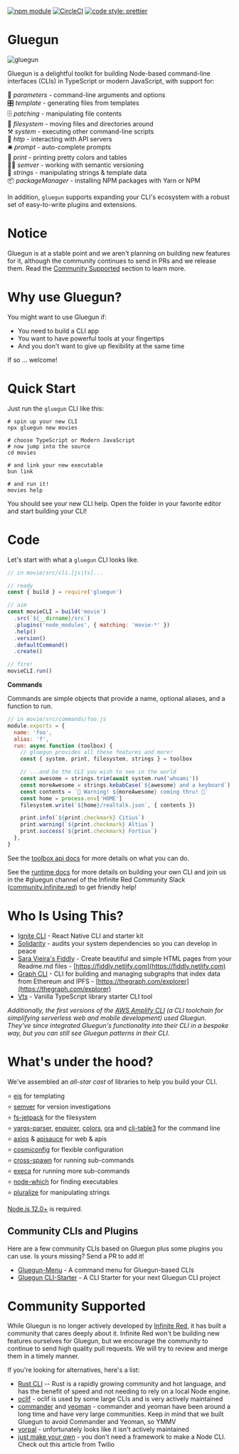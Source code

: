 [![npm module](https://badge.fury.io/js/gluegun.svg)](https://www.npmjs.org/package/gluegun)
[![CircleCI](https://circleci.com/gh/infinitered/gluegun.svg?style=svg)](https://circleci.com/gh/infinitered/gluegun)
[![code style: prettier](https://img.shields.io/badge/code_style-prettier-ff69b4.svg?style=flat-square)](https://github.com/prettier/prettier)

# Gluegun

![gluegun](https://user-images.githubusercontent.com/1479215/50237287-5a23e380-0371-11e9-89ea-85b41cd25217.jpg)

Gluegun is a delightful toolkit for building Node-based command-line interfaces (CLIs) in TypeScript or modern JavaScript, with support for:

🌯 _parameters_ - command-line arguments and options<br />
🎛 _template_ - generating files from templates<br />
🗄 _patching_ - manipulating file contents<br />
💾 _filesystem_ - moving files and directories around<br />
⚒ _system_ - executing other command-line scripts<br />
🎅 _http_ - interacting with API servers<br />
🛎 _prompt_ - auto-complete prompts<br />
💃 _print_ - printing pretty colors and tables<br />
👩‍✈️ _semver_ - working with semantic versioning<br />
🎻 _strings_ - manipulating strings & template data<br />
📦 _packageManager_ - installing NPM packages with Yarn or NPM<br />

In addition, `gluegun` supports expanding your CLI's ecosystem with a robust set of easy-to-write plugins and extensions.

# Notice

Gluegun is at a stable point and we aren't planning on building new features for it, although the community continues to send in PRs and we release them. Read the [Community Supported](#Community-Supported) section to learn more.

# Why use Gluegun?

You might want to use Gluegun if:

- You need to build a CLI app
- You want to have powerful tools at your fingertips
- And you don't want to give up flexibility at the same time

If so ... welcome!

# Quick Start

Just run the `gluegun` CLI like this:

```
# spin up your new CLI
npx gluegun new movies

# choose TypeScript or Modern JavaScript
# now jump into the source
cd movies

# and link your new executable
bun link

# and run it!
movies help
```

You should see your new CLI help. Open the folder in your favorite editor and start building your CLI!

# Code

Let's start with what a `gluegun` CLI looks like.

```js
// in movie/src/cli.[js|ts]...

// ready
const { build } = require('gluegun')

// aim
const movieCLI = build('movie')
  .src(`${__dirname}/src`)
  .plugins('node_modules', { matching: 'movie-*' })
  .help()
  .version()
  .defaultCommand()
  .create()

// fire!
movieCLI.run()
```

**Commands**

Commands are simple objects that provide a name, optional aliases, and a function to run.

```js
// in movie/src/commands/foo.js
module.exports = {
  name: 'foo',
  alias: 'f',
  run: async function (toolbox) {
    // gluegun provides all these features and more!
    const { system, print, filesystem, strings } = toolbox

    // ...and be the CLI you wish to see in the world
    const awesome = strings.trim(await system.run('whoami'))
    const moreAwesome = strings.kebabCase(`${awesome} and a keyboard`)
    const contents = `🚨 Warning! ${moreAwesome} coming thru! 🚨`
    const home = process.env['HOME']
    filesystem.write(`${home}/realtalk.json`, { contents })

    print.info(`${print.checkmark} Citius`)
    print.warning(`${print.checkmark} Altius`)
    print.success(`${print.checkmark} Fortius`)
  },
}
```

See the [toolbox api docs](./docs/toolbox-api.md) for more details on what you can do.

See the [runtime docs](./docs/runtime.md) for more details on building your own CLI and join us in the #gluegun channel of the Infinite Red Community Slack ([community.infinite.red](http://community.infinite.red)) to get friendly help!

# Who Is Using This?

- [Ignite CLI](https://github.com/infinitered/ignite) - React Native CLI and starter kit
- [Solidarity](https://github.com/infinitered/solidarity) - audits your system dependencies so you can develop in peace
- [Sara Vieira's Fiddly](https://github.com/SaraVieira/fiddly) - Create beautiful and simple HTML pages from your Readme.md files - [https://fiddly.netlify.com](https://fiddly.netlify.com)
- [Graph CLI](https://github.com/graphprotocol/graph-cli) - CLI for building and managing subgraphs that index data from Ethereum and IPFS - [https://thegraph.com/explorer](https://thegraph.com/explorer)
- [Vts](https://github.com/snowfrogdev/Vts) - Vanilla TypeScript library starter CLI tool

_Additionally, the first versions of the [AWS Amplify CLI](https://github.com/aws-amplify/amplify-cli) (a CLI toolchain for simplifying serverless web and mobile development) used Gluegun. They've since integrated Gluegun's functionality into their CLI in a bespoke way, but you can still see Gluegun patterns in their CLI._

# What's under the hood?

We've assembled an _all-star cast_ of libraries to help you build your CLI.

⭐️ [ejs](https://github.com/mde/ejs) for templating<br />
⭐️ [semver](https://github.com/npm/node-semver) for version investigations<br />
⭐️ [fs-jetpack](https://github.com/szwacz/fs-jetpack) for the filesystem<br />
⭐️ [yargs-parser](https://github.com/yargs/yargs-parser), [enquirer](https://github.com/enquirer/enquirer), [colors](https://github.com/Marak/colors.js), [ora](https://github.com/sindresorhus/ora) and [cli-table3](https://github.com/cli-table/cli-table3) for the command line<br />
⭐️ [axios](https://github.com/mzabriskie/axios) & [apisauce](https://github.com/infinitered/apisauce) for web & apis<br />
⭐️ [cosmiconfig](https://github.com/davidtheclark/cosmiconfig) for flexible configuration </br>
⭐️ [cross-spawn](https://github.com/IndigoUnited/node-cross-spawn) for running sub-commands</br>
⭐️ [execa](https://github.com/sindresorhus/execa) for running more sub-commands</br>
⭐️ [node-which](https://github.com/npm/node-which) for finding executables</br>
⭐️ [pluralize](https://github.com/blakeembrey/pluralize) for manipulating strings</br>

[Node.js 12.0+](https://nodejs.org) is required.

## Community CLIs and Plugins

Here are a few community CLIs based on Gluegun plus some plugins you can use. Is yours missing? Send a PR to add it!

- [Gluegun-Menu](https://github.com/lenneTech/gluegun-menu) - A command menu for Gluegun-based CLIs
- [Gluegun CLI-Starter](https://github.com/lenneTech/cli-starter) - A CLI Starter for your next Gluegun CLI project

# Community Supported

While Gluegun is no longer actively developed by [Infinite Red](https://infinite.red), it has built a community that cares deeply about it. Infinite Red won't be building new features ourselves for Gluegun, but we encourage the community to continue to send high quality pull requests. We will try to review and merge them in a timely manner.

If you're looking for alternatives, here's a list:

- [Rust CLI](https://rust-cli.github.io/book/index.html) -- Rust is a rapidly growing community and hot language, and has the benefit of speed and not needing to rely on a local Node engine.
- [oclif](https://oclif.io/) - oclif is used by some large CLIs and is very actively maintained
- [commander](https://github.com/tj/commander.js/) and [yeoman](https://yeoman.io/) - commander and yeoman have been around a long time and have very large communities. Keep in mind that we built Gluegun to avoid Commander and Yeoman, so YMMV
- [vorpal](https://vorpal.js.org/) - unfortunately looks like it isn't actively maintained
- [just make your own](https://www.twilio.com/blog/how-to-build-a-cli-with-node-js) - you don't need a framework to make a Node CLI. Check out this article from Twilio
